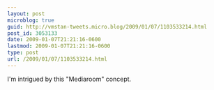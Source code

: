 ```yaml
---
layout: post
microblog: true
guid: http://vmstan-tweets.micro.blog/2009/01/07/1103533214.html
post_id: 3053133
date: 2009-01-07T21:21:16-0600
lastmod: 2009-01-07T21:21:16-0600
type: post
url: /2009/01/07/1103533214.html
---
```

I'm intrigued by this "Mediaroom" concept.
